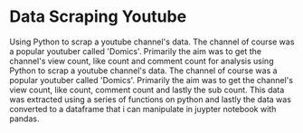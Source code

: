 # Data Scraping Youtube

Using Python to scrap a youtube channel's data. The channel of course was a popular youtuber called 'Domics'. Primarily the aim was to get the channel's view count, like count and comment count for analysis using Python to scrap a youtube channel's data. The channel of course was a popular youtuber called 'Domics'. Primarily the aim was to get the channel's view count, like count, comment count and lastly the sub count. This data was extracted using a series of functions on python and lastly the data was converted to a dataframe that i can manipulate in juypter notebook with pandas.
